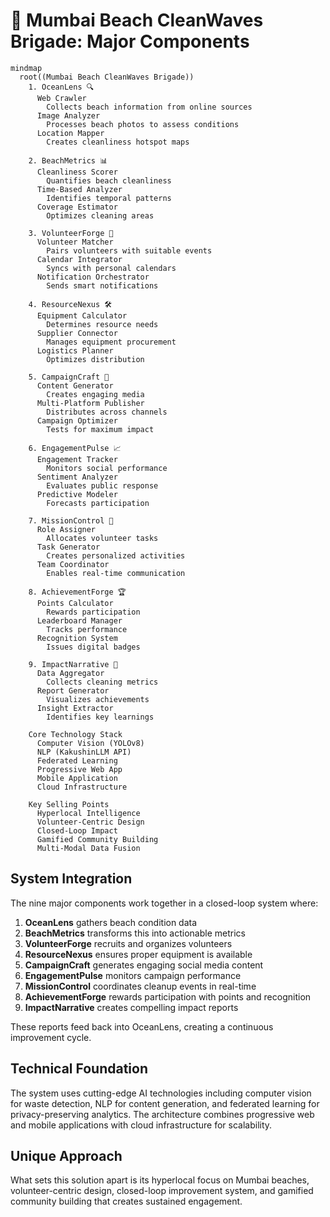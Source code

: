 # 🌊 Mumbai Beach CleanWaves Brigade: Major Components

```mermaid
mindmap
  root((Mumbai Beach CleanWaves Brigade))
    1. OceanLens 🔍
      Web Crawler
        Collects beach information from online sources
      Image Analyzer
        Processes beach photos to assess conditions
      Location Mapper
        Creates cleanliness hotspot maps
    
    2. BeachMetrics 📊
      Cleanliness Scorer
        Quantifies beach cleanliness
      Time-Based Analyzer
        Identifies temporal patterns
      Coverage Estimator
        Optimizes cleaning areas
    
    3. VolunteerForge 👥
      Volunteer Matcher
        Pairs volunteers with suitable events
      Calendar Integrator
        Syncs with personal calendars
      Notification Orchestrator
        Sends smart notifications
    
    4. ResourceNexus 🛠️
      Equipment Calculator
        Determines resource needs
      Supplier Connector
        Manages equipment procurement
      Logistics Planner
        Optimizes distribution
    
    5. CampaignCraft 📱
      Content Generator
        Creates engaging media
      Multi-Platform Publisher
        Distributes across channels
      Campaign Optimizer
        Tests for maximum impact
    
    6. EngagementPulse 📈
      Engagement Tracker
        Monitors social performance
      Sentiment Analyzer
        Evaluates public response
      Predictive Modeler
        Forecasts participation
    
    7. MissionControl 🎯
      Role Assigner
        Allocates volunteer tasks
      Task Generator
        Creates personalized activities
      Team Coordinator
        Enables real-time communication
    
    8. AchievementForge 🏆
      Points Calculator
        Rewards participation
      Leaderboard Manager
        Tracks performance
      Recognition System
        Issues digital badges
    
    9. ImpactNarrative 📝
      Data Aggregator
        Collects cleaning metrics
      Report Generator
        Visualizes achievements
      Insight Extractor
        Identifies key learnings

    Core Technology Stack
      Computer Vision (YOLOv8)
      NLP (KakushinLLM API)
      Federated Learning
      Progressive Web App
      Mobile Application
      Cloud Infrastructure

    Key Selling Points
      Hyperlocal Intelligence
      Volunteer-Centric Design
      Closed-Loop Impact
      Gamified Community Building
      Multi-Modal Data Fusion
```

## System Integration

The nine major components work together in a closed-loop system where:

1. **OceanLens** gathers beach condition data
2. **BeachMetrics** transforms this into actionable metrics
3. **VolunteerForge** recruits and organizes volunteers
4. **ResourceNexus** ensures proper equipment is available
5. **CampaignCraft** generates engaging social media content
6. **EngagementPulse** monitors campaign performance
7. **MissionControl** coordinates cleanup events in real-time
8. **AchievementForge** rewards participation with points and recognition
9. **ImpactNarrative** creates compelling impact reports

These reports feed back into OceanLens, creating a continuous improvement cycle.

## Technical Foundation

The system uses cutting-edge AI technologies including computer vision for waste detection, NLP for content generation, and federated learning for privacy-preserving analytics. The architecture combines progressive web and mobile applications with cloud infrastructure for scalability.

## Unique Approach

What sets this solution apart is its hyperlocal focus on Mumbai beaches, volunteer-centric design, closed-loop improvement system, and gamified community building that creates sustained engagement.
